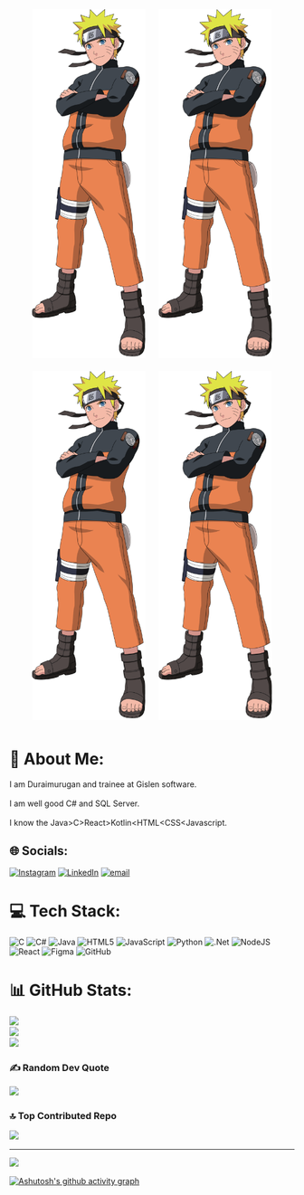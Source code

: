 <p align="center">
  <img src="Naruto.png" alt="Image 1" width="200px" style="margin: 10px;" />
  <img src="Naruto.png" alt="Image 1" width="200px" style="margin: 10px;" />
   <img src="Naruto.png" alt="Image 1" width="200px" style="margin: 10px;" />
   <img src="Naruto.png" alt="Image 1" width="200px" style="margin: 10px;" />
</p>




# 💫 About Me:
I am Duraimurugan and trainee at Gislen software.<br><br>I am well good C# and SQL Server.<br><br>I know the Java>C>React>Kotlin<HTML<CSS<Javascript.


## 🌐 Socials:
[![Instagram](https://img.shields.io/badge/Instagram-%23E4405F.svg?logo=Instagram&logoColor=white)](https://instagram.com/duraimurugan_7) [![LinkedIn](https://img.shields.io/badge/LinkedIn-%230077B5.svg?logo=linkedin&logoColor=white)](https://linkedin.com/in/duraimurugan-g-5817952a5) [![email](https://img.shields.io/badge/Email-D14836?logo=gmail&logoColor=white)](mailto:thanioruvandurai@gmail.com) 

# 💻 Tech Stack:
![C](https://img.shields.io/badge/c-%2300599C.svg?style=for-the-badge&logo=c&logoColor=white) ![C#](https://img.shields.io/badge/c%23-%23239120.svg?style=for-the-badge&logo=csharp&logoColor=white) ![Java](https://img.shields.io/badge/java-%23ED8B00.svg?style=for-the-badge&logo=openjdk&logoColor=white) ![HTML5](https://img.shields.io/badge/html5-%23E34F26.svg?style=for-the-badge&logo=html5&logoColor=white) ![JavaScript](https://img.shields.io/badge/javascript-%23323330.svg?style=for-the-badge&logo=javascript&logoColor=%23F7DF1E) ![Python](https://img.shields.io/badge/python-3670A0?style=for-the-badge&logo=python&logoColor=ffdd54) ![.Net](https://img.shields.io/badge/.NET-5C2D91?style=for-the-badge&logo=.net&logoColor=white) ![NodeJS](https://img.shields.io/badge/node.js-6DA55F?style=for-the-badge&logo=node.js&logoColor=white) ![React](https://img.shields.io/badge/react-%2320232a.svg?style=for-the-badge&logo=react&logoColor=%2361DAFB) ![Figma](https://img.shields.io/badge/figma-%23F24E1E.svg?style=for-the-badge&logo=figma&logoColor=white) ![GitHub](https://img.shields.io/badge/github-%23121011.svg?style=for-the-badge&logo=github&logoColor=white)
# 📊 GitHub Stats:
![](https://github-readme-stats.vercel.app/api?username=durai42006&theme=dark&hide_border=false&include_all_commits=false&count_private=true)<br/>
![](https://nirzak-streak-stats.vercel.app/?user=durai42006&theme=dark&hide_border=false)<br/>
![](https://github-readme-stats.vercel.app/api/top-langs/?username=durai42006&theme=dark&hide_border=false&include_all_commits=false&count_private=true&layout=compact)

### ✍ Random Dev Quote
![](https://quotes-github-readme.vercel.app/api?type=horizontal&theme=radical)

### 🔝 Top Contributed Repo
![](https://github-contributor-stats.vercel.app/api?username=durai42006&limit=5&theme=dark&combine_all_yearly_contributions=true)

---
[![](https://visitcount.itsvg.in/api?id=durai42006&icon=6&color=1)](https://visitcount.itsvg.in)

<!-- Proudly created with GPRM ( https://gprm.itsvg.in ) -->
[![Ashutosh's github activity graph](https://github-readme-activity-graph.vercel.app/graph?username=durai42006&bg_color=050505&color=17bee8&line=00ff1e&point=ffffff&area=true&hide_border=true)](https://github.com/ashutosh00710/github-readme-activity-graph)



